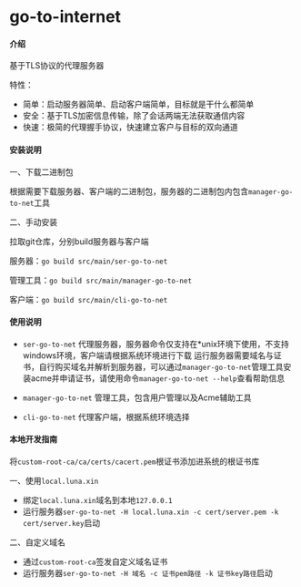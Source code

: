 # go-to-internet

#### 介绍
基于TLS协议的代理服务器

特性：

- 简单：启动服务器简单、启动客户端简单，目标就是干什么都简单
- 安全：基于TLS加密信息传输，除了会话两端无法获取通信内容
- 快速：极简的代理握手协议，快速建立客户与目标的双向通道

#### 安装说明
一、下载二进制包

根据需要下载服务器、客户端的二进制包，服务器的二进制包内包含`manager-go-to-net`工具

二、手动安装

拉取git仓库，分别build服务器与客户端

服务器：`go build src/main/ser-go-to-net`

管理工具：`go build src/main/manager-go-to-net`

客户端：`go build src/main/cli-go-to-net`

#### 使用说明
- `ser-go-to-net` 
代理服务器，服务器命令仅支持在*unix环境下使用，不支持windows环境，客户端请根据系统环境进行下载
运行服务器需要域名与证书，自行购买域名并解析到服务器，可以通过`manager-go-to-net`管理工具安装acme并申请证书，请使用命令`manager-go-to-net --help`查看帮助信息

- `manager-go-to-net`
管理工具，包含用户管理以及Acme辅助工具

- `cli-go-to-net`
代理客户端，根据系统环境选择

#### 本地开发指南
将`custom-root-ca/ca/certs/cacert.pem`根证书添加进系统的根证书库

一、使用`local.luna.xin`

- 绑定`local.luna.xin`域名到本地`127.0.0.1`
- 运行服务器`ser-go-to-net -H local.luna.xin -c cert/server.pem -k cert/server.key`启动

二、自定义域名
- 通过`custom-root-ca`签发自定义域名证书
- 运行服务器`ser-go-to-net -H 域名 -c 证书pem路径 -k 证书key路径`启动
